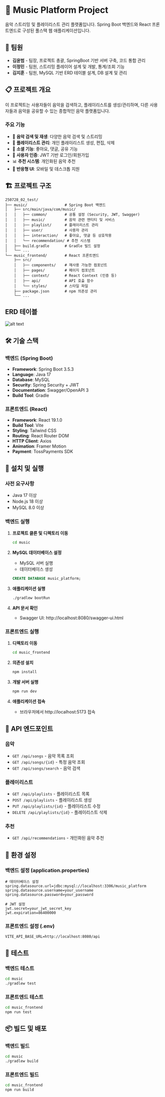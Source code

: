 # 🎵 Music Platform Project

음악 스트리밍 및 플레이리스트 관리 플랫폼입니다. Spring Boot 백엔드와 React 프론트엔드로 구성된 풀스택 웹 애플리케이션입니다.

## 👥 팀원

- **김윤범** - 팀장, 프로젝트 총괄, SpringBoot 기반 서버 구축, 코드 통합 관리
- **이정민** - 팀원, 스트리밍 플레이어 설계 및 개발, 통계/조회 기능
- **김지훈** - 팀원, MySQL 기반 ERD 테이블 설계, DB 설계 및 관리

## 📋 프로젝트 개요

이 프로젝트는 사용자들이 음악을 검색하고, 플레이리스트를 생성/관리하며, 다른 사용자들과 음악을 공유할 수 있는 종합적인 음악 플랫폼입니다.

### 주요 기능

- 🎵 **음악 검색 및 재생**: 다양한 음악 검색 및 스트리밍
- 📝 **플레이리스트 관리**: 개인 플레이리스트 생성, 편집, 삭제
- 👥 **소셜 기능**: 좋아요, 댓글, 공유 기능
- 🔐 **사용자 인증**: JWT 기반 로그인/회원가입
- 📊 **추천 시스템**: 개인화된 음악 추천
- 📱 **반응형 UI**: 모바일 및 데스크톱 지원

## 🏗️ 프로젝트 구조

```
250728_02_test/
├── music/                 # Spring Boot 백엔드
│   ├── src/main/java/com/music/
│   │   ├── common/        # 공통 설정 (Security, JWT, Swagger)
│   │   ├── music/         # 음악 관련 엔티티 및 서비스
│   │   ├── playlist/      # 플레이리스트 관리
│   │   ├── user/          # 사용자 관리
│   │   ├── interaction/   # 좋아요, 댓글 등 상호작용
│   │   └── recommendation/ # 추천 시스템
│   ├── build.gradle       # Gradle 빌드 설정
│   └── ...
└── music_frontend/        # React 프론트엔드
    ├── src/
    │   ├── components/    # 재사용 가능한 컴포넌트
    │   ├── pages/         # 페이지 컴포넌트
    │   ├── context/       # React Context (인증 등)
    │   ├── api/           # API 호출 함수
    │   └── styles/        # 스타일 파일
    ├── package.json       # npm 의존성 관리
    └── ...
```

## ERD 테이블
![alt text](250702_final_1조_ERD테이블.png)

## 🛠️ 기술 스택

### 백엔드 (Spring Boot)
- **Framework**: Spring Boot 3.5.3
- **Language**: Java 17
- **Database**: MySQL
- **Security**: Spring Security + JWT
- **Documentation**: Swagger/OpenAPI 3
- **Build Tool**: Gradle

### 프론트엔드 (React)
- **Framework**: React 19.1.0
- **Build Tool**: Vite
- **Styling**: Tailwind CSS
- **Routing**: React Router DOM
- **HTTP Client**: Axios
- **Animation**: Framer Motion
- **Payment**: TossPayments SDK

## 🚀 설치 및 실행

### 사전 요구사항
- Java 17 이상
- Node.js 18 이상
- MySQL 8.0 이상

### 백엔드 실행

1. **프로젝트 클론 및 디렉토리 이동**
   ```bash
   cd music
   ```

2. **MySQL 데이터베이스 설정**
   - MySQL 서버 실행
   - 데이터베이스 생성
   ```sql
   CREATE DATABASE music_platform;
   ```

3. **애플리케이션 실행**
   ```bash
   ./gradlew bootRun
   ```

4. **API 문서 확인**
   - Swagger UI: http://localhost:8080/swagger-ui.html

### 프론트엔드 실행

1. **디렉토리 이동**
   ```bash
   cd music_frontend
   ```

2. **의존성 설치**
   ```bash
   npm install
   ```

3. **개발 서버 실행**
   ```bash
   npm run dev
   ```

4. **애플리케이션 접속**
   - 브라우저에서 http://localhost:5173 접속

## 📡 API 엔드포인트



### 음악
- `GET /api/songs` - 음악 목록 조회
- `GET /api/songs/{id}` - 특정 음악 조회
- `GET /api/songs/search` - 음악 검색

### 플레이리스트
- `GET /api/playlists` - 플레이리스트 목록
- `POST /api/playlists` - 플레이리스트 생성
- `PUT /api/playlists/{id}` - 플레이리스트 수정
- `DELETE /api/playlists/{id}` - 플레이리스트 삭제

### 추천
- `GET /api/recommendations` - 개인화된 음악 추천

## 🔧 환경 설정

### 백엔드 설정 (application.properties)
```properties
# 데이터베이스 설정
spring.datasource.url=jdbc:mysql://localhost:3306/music_platform
spring.datasource.username=your_username
spring.datasource.password=your_password

# JWT 설정
jwt.secret=your_jwt_secret_key
jwt.expiration=86400000
```

### 프론트엔드 설정 (.env)
```env
VITE_API_BASE_URL=http://localhost:8080/api
```

## 🧪 테스트

### 백엔드 테스트
```bash
cd music
./gradlew test
```

### 프론트엔드 테스트
```bash
cd music_frontend
npm run test
```

## 📦 빌드 및 배포

### 백엔드 빌드
```bash
cd music
./gradlew build
```

### 프론트엔드 빌드
```bash
cd music_frontend
npm run build
```





